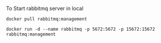 To Start rabbitmq server in local

    docker pull rabbitmq:management
    
    docker run -d --name rabbitmq -p 5672:5672 -p 15672:15672 rabbitmq:management
